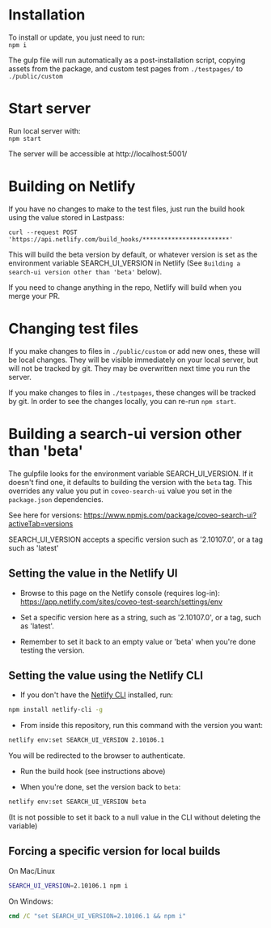 # Installation

To install or update, you just need to run:  
`npm i`

The gulp file will run automatically as a post-installation script, copying assets 
from the package, and custom test pages from `./testpages/` to `./public/custom`


# Start server

Run local server with:  
`npm start`

The server will be accessible at http://localhost:5001/

# Building on Netlify

If you have no changes to make to the test files, just run the build hook using the value stored in Lastpass:
```
curl --request POST 'https://api.netlify.com/build_hooks/************************'
```
This will build the beta version by default, or whatever version is set as the environment variable
SEARCH_UI_VERSION in Netlify (See `Building a search-ui version other than 'beta'` below).

If you need to change anything in the repo, Netlify will build when you merge your PR.

# Changing test files

If you make changes to files in `./public/custom` or add new ones, these will be 
local changes. They will be visible immediately on your local server, but will not be 
tracked by git. They may be overwritten next time you run the server.

If you make changes to files in `./testpages`, these changes will be tracked 
by git. In order to see the changes locally, you can re-run `npm start`.

# Building a search-ui version other than 'beta'

The gulpfile looks for the environment variable SEARCH_UI_VERSION. If it doesn't find one,
it defaults to building the version with the `beta` tag. This overrides any value you put 
in `coveo-search-ui` value you set in the `package.json` dependencies.

See here for versions:
https://www.npmjs.com/package/coveo-search-ui?activeTab=versions

SEARCH_UI_VERSION accepts a specific version such as '2.10107.0', or a tag such as 'latest'


## Setting the value in the Netlify UI

- Browse to this page on the Netlify console (requires log-in):
https://app.netlify.com/sites/coveo-test-search/settings/env

- Set a specific version here as a string, such as '2.10107.0', or a tag, such as 'latest'.

- Remember to set it back to an empty value or 'beta' when you're done testing the version.

## Setting the value using the Netlify CLI
- If you don't have the [Netlify CLI](https://docs.netlify.com/cli/get-started/) installed, run:
```sh
npm install netlify-cli -g
```

- From inside this repository, run this command with the version you want:
```sh
netlify env:set SEARCH_UI_VERSION 2.10106.1
```
You will be redirected to the browser to authenticate.

- Run the build hook (see instructions above)

- When you're done, set the version back to `beta`:
```sh
netlify env:set SEARCH_UI_VERSION beta
```
(It is not possible to set it back to a null value in the CLI without deleting the variable)


## Forcing a specific version for local builds

On Mac/Linux
```sh
SEARCH_UI_VERSION=2.10106.1 npm i
```

On Windows:
```bat
cmd /C "set SEARCH_UI_VERSION=2.10106.1 && npm i"
```
